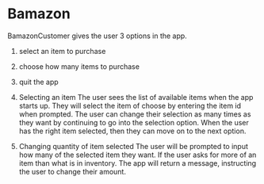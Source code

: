 # Bamazon

BamazonCustomer gives the user 3 options in the app.
  1. select an item to purchase
  2. choose how many items to purchase
  3. quit the app
 
1. Selecting an item
  The user sees the list of available items when the app starts up. They will select the item of choose by entering the item id when         prompted. The user can change their selection as many times as they want by continuing to go into the selection option. When the user     has the right item selected, then they can move on to the next option.
  
2. Changing quantity of item selected
  The user will be prompted to input how many of the selected item they want. If the user asks for more of an item than what is in inventory. The app will return a message, instructing the user to change their amount. 
